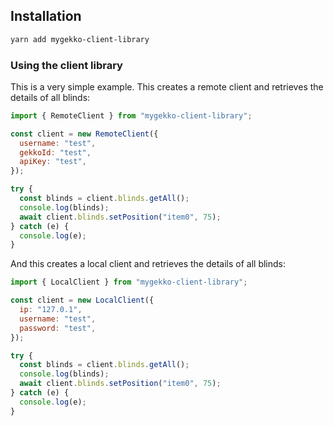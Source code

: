 ## Installation

```sh
yarn add mygekko-client-library
```

### Using the client library

This is a very simple example. This creates a remote client and retrieves the details of all blinds:

```js
import { RemoteClient } from "mygekko-client-library";

const client = new RemoteClient({
  username: "test",
  gekkoId: "test",
  apiKey: "test",
});

try {
  const blinds = client.blinds.getAll();
  console.log(blinds);
  await client.blinds.setPosition("item0", 75);
} catch (e) {
  console.log(e);
}
```

And this creates a local client and retrieves the details of all blinds:

```js
import { LocalClient } from "mygekko-client-library";

const client = new LocalClient({
  ip: "127.0.1",
  username: "test",
  password: "test",
});

try {
  const blinds = client.blinds.getAll();
  console.log(blinds);
  await client.blinds.setPosition("item0", 75);
} catch (e) {
  console.log(e);
}
```
